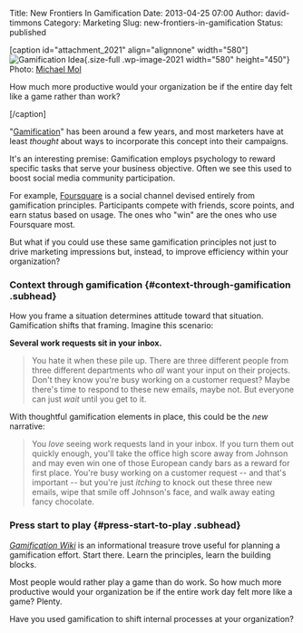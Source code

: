 Title: New Frontiers In Gamification
Date: 2013-04-25 07:00
Author: david-timmons
Category: Marketing
Slug: new-frontiers-in-gamification
Status: published

\[caption id="attachment\_2021" align="alignnone"
width="580"\]![Gamification
Idea](http://david.timmons.io/wp-content/uploads/2013/04/new-frontiers-in-gamification0.jpg "New Frontiers In Gamification"){.size-full
.wp-image-2021 width="580" height="450"} Photo: [Michael
Mol](http://www.flickr.com/photos/28208534@N07/2873787163/ "'Cosplay - AWA14 - Shyguy, Mario and Princess Peach' by Michael Mol")

How much more productive would your organization be if the entire day
felt like a game rather than work?

\[/caption\]

"[Gamification](http://en.wikipedia.org/wiki/Gamification "Click here to read more about gamification.")"
has been around a few years, and most marketers have at least *thought*
about ways to incorporate this concept into their campaigns.

It's an interesting premise: Gamification employs psychology to reward
specific tasks that serve your business objective. Often we see this
used to boost social media community participation.

For example,
[Foursquare](https://foursquare.com/ "Click here to learn more about Foursquare.")
is a social channel devised entirely from gamification principles.
Participants compete with friends, score points, and earn status based
on usage. The ones who "win" are the ones who use Foursquare most.

But what if you could use these same gamification principles not just to
drive marketing impressions but, instead, to improve efficiency within
your organization?

### Context through gamification {#context-through-gamification .subhead}

How you frame a situation determines attitude toward that situation.
Gamification shifts that framing. Imagine this scenario:

**Several work requests sit in your inbox.**

> You hate it when these pile up. There are three different people from
> three different departments who *all* want your input on their
> projects. Don't they know you're busy working on a customer request?
> Maybe there's time to respond to these new emails, maybe not. But
> everyone can just *wait* until you get to it.

With thoughtful gamification elements in place, this could be the *new*
narrative:

> You *love* seeing work requests land in your inbox. If you turn them
> out quickly enough, you'll take the office high score away from
> Johnson and may even win one of those European candy bars as a reward
> for first place. You're busy working on a customer request -- and
> that's important -- but you're just *itching* to knock out these three
> new emails, wipe that smile off Johnson's face, and walk away eating
> fancy chocolate.

### Press start to play {#press-start-to-play .subhead}

[*Gamification
Wiki*](http://www.gamification.org/ "Click here to learn more about gamification.")
is an informational treasure trove useful for planning a gamification
effort. Start there. Learn the principles, learn the building blocks.

Most people would rather play a game than do work. So how much more
productive would your organization be if the entire work day felt more
like a game? Plenty.

Have you used gamification to shift internal processes at your
organization?
